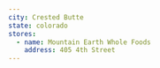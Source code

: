 ```yaml
---
city: Crested Butte
state: colorado
stores:
  - name: Mountain Earth Whole Foods
    address: 405 4th Street
---
```

